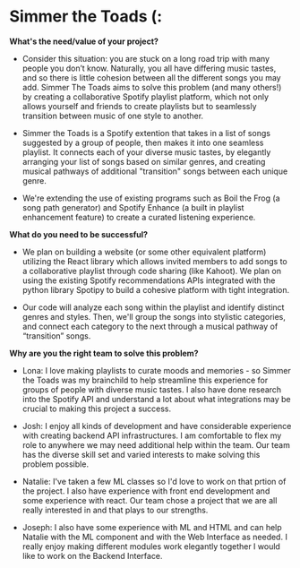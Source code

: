 # Simmer the Toads (:

**What's the need/value of your project?**

- Consider this situation: you are stuck on a long road trip with many people
    you don’t know. Naturally, you all have differing music tastes, and so there
    is little cohesion between all the different songs you may add. Simmer The
    Toads aims to solve this problem (and many others!) by creating a
    collaborative Spotify playlist platform, which not only allows yourself and
    friends to create playlists but to seamlessly transition between music of
    one style to another.

- Simmer the Toads is a Spotify extention that takes in a list of songs
    suggested by a group of people, then makes it into one seamless playlist. It
    connects each of your diverse music tastes, by elegantly arranging your list
    of songs based on similar genres, and creating musical pathways of
    additional "transition" songs between each unique genre.

- We're extending the use of existing programs such as Boil the Frog (a song
    path generator) and Spotify Enhance (a built in playlist enhancement
    feature) to create a curated listening experience.

**What do you need to be successful?**

- We plan on building a website (or some other equivalent platform) utilizing
    the React library which allows invited members to add songs to a
    collaborative playlist through code sharing (like Kahoot). We plan on using
    the existing Spotify recommendations APIs integrated with the python library
    Spotipy to build a cohesive platform with tight integration.

- Our code will analyze each song within the playlist and identify distinct
    genres and styles. Then, we'll group the songs into stylistic categories,
    and connect each category to the next through a musical pathway of
    “transition” songs.


**Why are you the right team to solve this problem?**

- Lona: I love making playlists to curate moods and memories - so Simmer the
    Toads was my brainchild to help streamline this experience for groups of
    people with diverse music tastes. I also have done research into the Spotify
    API and understand a lot about what integrations may be crucial to making
    this project a success.

- Josh: I enjoy all kinds of development and have considerable experience with
    creating backend API infrastructures. I am comfortable to flex my role to
    anywhere we may need additional help within the team. Our team has the
    diverse skill set and varied interests to make solving this problem
    possible.

- Natalie: I've taken a few ML classes so I'd love to work on that prtion of
    the project. I also have experience with front end development and some
    experience with react. Our team chose a project that we are all really
    interested in and that plays to our strengths.

- Joseph: I also have some experience with ML and HTML and can help Natalie with
    the ML component and with the Web Interface as needed. I really enjoy making
    different modules work elegantly together I would like to work on the
    Backend Interface.
